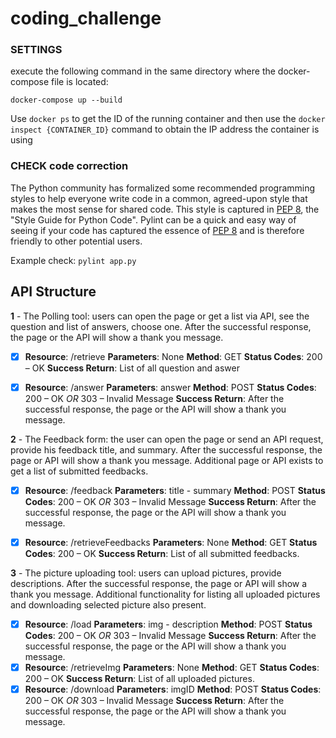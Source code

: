 # coding_challenge

### SETTINGS

execute the following command in the same directory where the docker-compose file is located:

`docker-compose up --build`

Use `docker ps` to get the ID of the running container and then use the `docker inspect {CONTAINER_ID}` command to obtain the IP address the container is using

### CHECK code correction

The Python community has formalized some recommended programming styles to help everyone write code in a common, agreed-upon style that makes the most sense for shared code. This style is captured in [PEP 8](https://peps.python.org/pep-0008/), the "Style Guide for Python Code". Pylint can be a quick and easy way of seeing if your code has captured the essence of [PEP 8](https://peps.python.org/pep-0008/) and is therefore friendly to other potential users.

Example check: `pylint app.py`

##  API Structure

**1** - The Polling tool: users can open the page or get a list via API, see the
question and list of answers, choose one. After the successful response, the
page or the API will show a thank you message.
- [X] **Resource**: /retrieve	**Parameters**: None	**Method**: GET	**Status Codes**: 200 – OK  **Success Return**: List of all question and aswer
- [X] **Resource**: /answer	**Parameters**: answer	**Method**: POST	**Status Codes**: 200 – OK _OR_ 303 – Invalid Message  **Success Return**: After the successful response, the page or the API will show a thank you message.


**2** - The Feedback form: the user can open the page or send an API request,
provide his feedback title, and summary. After the successful response, the
page or API will show a thank you message. Additional page or API exists to
get a list of submitted feedbacks.
- [X] **Resource**: /feedback	**Parameters**: title - summary	**Method**: POST	**Status Codes**: 200 – OK _OR_ 303 – Invalid Message  **Success Return**: After the successful response, the page or the API will show a thank you message.
- [X] **Resource**: /retrieveFeedbacks	**Parameters**: None	**Method**: GET	**Status Codes**: 200 – OK  **Success Return**: List of all submitted feedbacks.


**3** - The picture uploading tool: users can upload pictures, provide descriptions.
After the successful response, the page or API will show a thank you
message. Additional functionality for listing all uploaded pictures and
downloading selected picture also present.
- [X] **Resource**: /load	**Parameters**: img - description **Method**: POST	**Status Codes**: 200 – OK _OR_ 303 – Invalid Message  **Success Return**: After the successful response, the page or the API will show a thank you message.
- [X] **Resource**: /retrieveImg	**Parameters**: None	**Method**: GET	**Status Codes**: 200 – OK  **Success Return**: List of all uploaded pictures.
- [X] **Resource**: /download	**Parameters**: imgID **Method**: POST	**Status Codes**: 200 – OK _OR_ 303 – Invalid Message  **Success Return**: After the successful response, the page or the API will show a thank you message.
